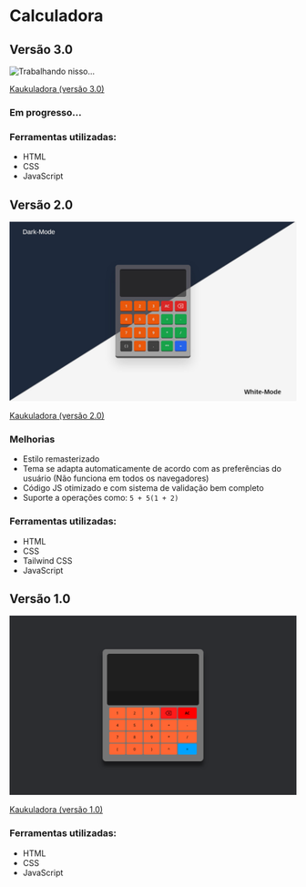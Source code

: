 # Calculadora

## Versão 3.0

![Trabalhando nisso...](./fotos/preview-ver3.jpg)

[Kaukuladora (versão 3.0)](https://corradivm.github.io/kaukuladora/)

### Em progresso...

### Ferramentas utilizadas:

- HTML
- CSS
- JavaScript

## Versão 2.0

![Preview Versão 2](./fotos/preview-ver2.jpg)

[Kaukuladora (versão 2.0)](https://corradivm.github.io/kaukuladora/2.0)

### Melhorias

- Estilo remasterizado
- Tema se adapta automaticamente de acordo com as preferências do usuário (Não funciona em todos os navegadores)
- Código JS otimizado e com sistema de validação bem completo
- Suporte a operações como: `5 + 5(1 + 2)`

### Ferramentas utilizadas:

- HTML
- CSS
- Tailwind CSS
- JavaScript

## Versão 1.0

![Preview Versão 1](./fotos/preview-ver1.png)

[Kaukuladora (versão 1.0)](https://corradivm.github.io/kaukuladora/1.0)

### Ferramentas utilizadas:

- HTML
- CSS
- JavaScript
